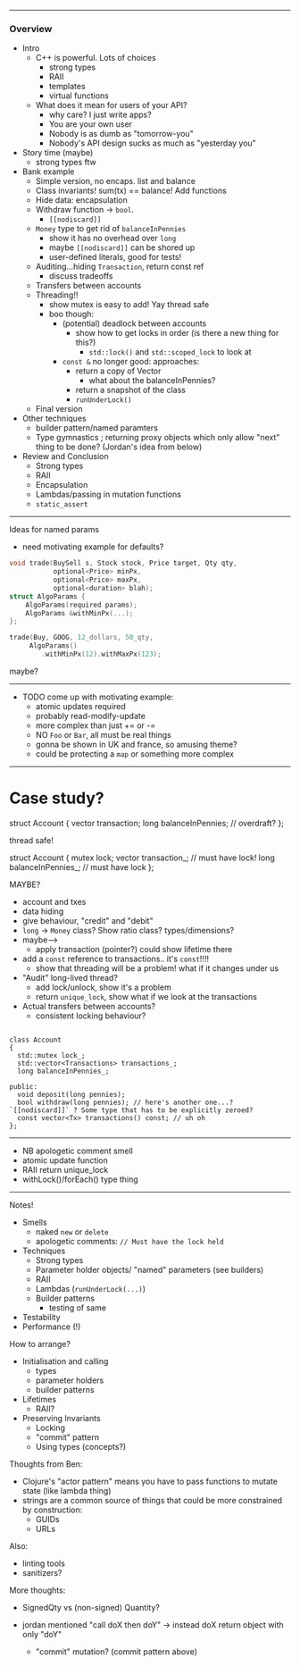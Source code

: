 
---

### Overview
- Intro
  - C++ is powerful. Lots of choices
    - strong types
    - RAII
    - templates
    - virtual functions
  - What does it mean for users of your API?
    - why care? I just write apps?
    - You are your own user
    - Nobody is as dumb as "tomorrow-you"
    - Nobody's API design sucks as much as "yesterday you"
- Story time (maybe)
  - strong types ftw
- Bank example
  - Simple version, no encaps. list<tx> and balance
  - Class invariants! sum(tx) == balance! Add functions
  - Hide data: encapsulation
  - Withdraw function -> `bool`.
    - `[[nodiscard]]`
  - `Money` type to get rid of `balanceInPennies`
    - show it has no overhead over `long`
    - maybe `[[nodiscard]]` can be shored up
    - user-defined literals, good for tests!
  - Auditing...hiding `Transaction`, return const ref
    - discuss tradeoffs
  - Transfers between accounts
  - Threading!!
    - show mutex is easy to add! Yay thread safe
    - boo though:
      - (potential) deadlock between accounts
        - show how to get locks in order (is there a new thing for this?)
          - `std::lock()` and `std::scoped_lock` to look at
      - `const &` no longer good: approaches:
        - return a copy of Vector
          - what about the balanceInPennies?
        - return a snapshot of the class
        - `runUnderLock()`
  - Final version
- Other techniques
  - builder pattern/named paramters
  - Type gymnastics ; returning proxy objects which only allow "next" thing to be done? (Jordan's idea from below)
- Review and Conclusion
  - Strong types
  - RAII
  - Encapsulation
  - Lambdas/passing in mutation functions
  - `static_assert`

---

Ideas for named params

- need motivating example for defaults?
```cpp
void trade(BuySell s, Stock stock, Price target, Qty qty,
           optional<Price> minPx,
           optional<Price> maxPx,
           optional<duration> blah);
struct AlgoParams {
    AlgoParams(required params);
    AlgoParams &withMinPx(...);
};

trade(Buy, GOOG, 12_dollars, 50_qty,
     AlgoParams()
        .withMinPx(12).withMaxPx(123);

```

maybe?

---

* TODO come up with motivating example:
  - atomic updates required
  - probably read-modify-update
  - more complex than just += or -=
  - NO `Foo` or `Bar`, all must be real things
  - gonna be shown in UK and france, so amusing theme?
  - could be protecting a `map` or something more complex
  
---

# Case study?

struct Account {
  vector<Tx> transaction;
  long balanceInPennies;
  // overdraft?
};

thread safe!

struct Account {
  mutex lock;
  vector<Tx> transaction_; // must have lock!
  long balanceInPennies_; // must have lock
};

MAYBE?
* account and txes
* data hiding
* give behaviour, "credit" and "debit"
* `long` -> `Money` class? Show ratio class? types/dimensions?
* maybe-->
  * apply transaction (pointer?) could show lifetime there
* add a `const` reference to transactions.. it's `const`!!!!
  * show that threading will be a problem! what if it changes under us
* "Audit" long-lived thread?
  * add lock/unlock, show it's a problem
  * return `unique_lock`, show what if we look at the transactions
* Actual transfers between accounts?
  * consistent locking behaviour?

<pre><code class="cpp" data-trim>
class Account
{
  std::mutex lock_;
  std::vector&lt;Transactions> transactions_;
  long balanceInPennies_;

public:
  void deposit(long pennies);
  bool withdraw(long pennies); // here's another one...? `[[nodiscard]]` ? Some type that has to be explicitly zeroed?
  const vector&lt;Tx> transactions() const; // uh oh  
};
</code></pre>

---

* NB apologetic comment smell
* atomic update function
* RAII return unique_lock
* withLock()/forEach() type thing

---

Notes!

* Smells
  * naked `new` or `delete`
  * apologetic comments: `// Must have the lock held`
* Techniques
  * Strong types
  * Parameter holder objects/ "named" parameters (see builders)
  * RAII
  * Lambdas (`runUnderLock(...)`)
  * Builder patterns
    * testing of same
* Testability
* Performance (!)

How to arrange?

* Initialisation and calling
  * types
  * parameter holders
  * builder patterns
* Lifetimes
  * RAII?
* Preserving Invariants
  * Locking
  * "commit" pattern
  * Using types (concepts?)
  
Thoughts from Ben:
* Clojure's "actor pattern" means you have to pass functions to mutate state (like lambda thing)
* strings are a common source of things that could be more constrained by construction:
  * GUIDs
  * URLs
  
Also:
* linting tools
* sanitizers?

More thoughts:
* SignedQty vs (non-signed) Quantity?


* jordan mentioned "call doX then doY" -> instead doX return object with only "doY"
  - "commit" mutation? (commit pattern above)